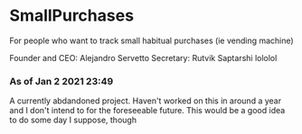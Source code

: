 # SmallPurchases
For people who want to track small habitual purchases (ie vending machine)

Founder and CEO: Alejandro Servetto
Secretary: Rutvik Saptarshi lololol


### As of Jan 2 2021 23:49
A currently abdandoned project. Haven't worked on this in around a year and I don't intend to for the foreseeable future. This would be a good idea to do some day I suppose, though
